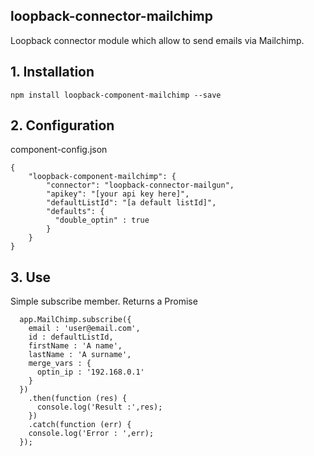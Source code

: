 ## loopback-connector-mailchimp

Loopback connector module which allow to send emails via Mailchimp.

## 1. Installation

````
npm install loopback-component-mailchimp --save
````

## 2. Configuration

component-config.json

    {
        "loopback-component-mailchimp": {
            "connector": "loopback-connector-mailgun",
            "apikey": "[your api key here]",
            "defaultListId": "[a default listId]",
            "defaults": {
              "double_optin" : true
            }
        }
    }

## 3. Use

Simple subscribe member. Returns a Promise

      app.MailChimp.subscribe({
        email : 'user@email.com',
        id : defaultListId,
        firstName : 'A name',
        lastName : 'A surname',
        merge_vars : {
          optin_ip : '192.168.0.1'
        }
      })
        .then(function (res) {
          console.log('Result :',res);
        })
        .catch(function (err) {
        console.log('Error : ',err);
      });
